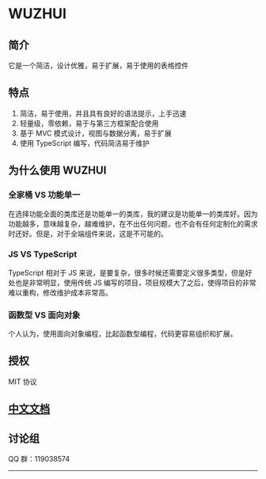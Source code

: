 # WUZHUI

## 简介

它是一个简洁，设计优雅，易于扩展，易于使用的表格控件

## 特点

1. 简洁，易于使用，并且具有良好的语法提示，上手迅速
1. 轻量级，零依赖，易于与第三方框架配合使用
1. 基于 MVC 模式设计，视图与数据分离，易于扩展
1. 使用 TypeScript 编写，代码简洁易于维护

## 为什么使用 WUZHUI

### 全家桶 VS 功能单一

在选择功能全面的类库还是功能单一的类库，我的建议是功能单一的类库好。因为功能越多，意味越复杂，越难维护，在不出任何问题，也不会有任何定制化的需求时还好。但是，对于全端组件来说，这是不可能的。

### JS VS TypeScript

TypeScript 相对于 JS 来说，是要复杂，很多时候还需要定义很多类型，但是好处也是非常明显，使用传统 JS 编写的项目，项目规模大了之后，使得项目的非常难以重构，修改维护成本非常高。

### 函数型 VS 面向对象

个人认为，使用面向对象编程，比起函数型编程，代码更容易组织和扩展。

## 授权

MIT 协议

## [中文文档](https://ansiboy.github.io/WuZhui/)

## 讨论组

QQ 群：119038574

-----------------------